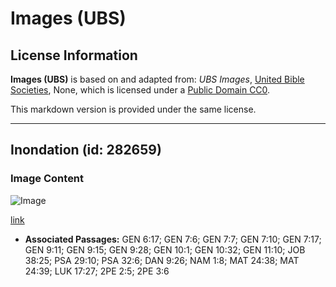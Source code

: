 # Images (UBS)

## License Information

**Images (UBS)** is based on and adapted from: _UBS Images_, [United Bible Societies](https://unitedbiblesocieties.org/), None, which is licensed under a [Public Domain CC0](https://creativecommons.org/public-domain/cc0/).

This markdown version is provided under the same license.



--------------------------------

## Inondation (id: 282659)

### Image Content

![Image](https://cdn.aquifer.bible/aquifer-content/resources/Media/WEB-0239_flooding.jpg)

[link](https://cdn.aquifer.bible/aquifer-content/resources/Media/WEB-0239_flooding.jpg)

* **Associated Passages:** GEN 6:17; GEN 7:6; GEN 7:7; GEN 7:10; GEN 7:17; GEN 9:11; GEN 9:15; GEN 9:28; GEN 10:1; GEN 10:32; GEN 11:10; JOB 38:25; PSA 29:10; PSA 32:6; DAN 9:26; NAM 1:8; MAT 24:38; MAT 24:39; LUK 17:27; 2PE 2:5; 2PE 3:6


